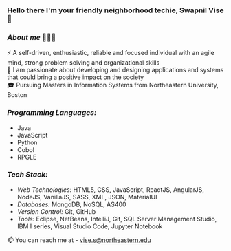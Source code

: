 ### Hello there I'm your friendly neighborhood techie, Swapnil Vise👋

### <i>About me</i> 👨🏻‍💻
⚡ A self-driven, enthusiastic, reliable and focused individual with an agile mind, strong problem solving and organizational skills </br>
🌱 I am passionate about developing and designing applications and systems that could bring a positive impact on the society </br>
🎓 Pursuing Masters in Information Systems from Northeastern University, Boston

### <i>Programming Languages:</i>
- Java
- JavaScript
- Python
- Cobol
- RPGLE

### <i>Tech Stack:</i>
- <i>Web Technologies:</i> HTML5, CSS, JavaScript, ReactJS, AngularJS, NodeJS, VanillaJS, SASS, XML, JSON, MaterialUI
- <i>Databases:</i> MongoDB, NoSQL, AS400
- <i>Version Control:</i> Git, GitHub
- <i>Tools:</i> Eclipse, NetBeans, IntelliJ, Git, SQL Server Management Studio, IBM I series, Visual Studio Code, Jupyter Notebook

📫 You can reach me at - vise.s@northeastern.edu
<!--
**swapnilvise/swapnilvise** is a ✨ _special_ ✨ repository because its `README.md` (this file) appears on your GitHub profile.

Here are some ideas to get you started:

- 🔭 I’m currently working on ...
- 🌱 I’m currently learning ...
- 👯 I’m looking to collaborate on ...
- 🤔 I’m looking for help with ...
- 💬 Ask me about ...
- 📫 How to reach me: ...
- 😄 Pronouns: ...
- ⚡ Fun fact: ...
-->
